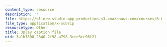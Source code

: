 ```yaml
---
content_type: resource
description: ''
file: https://ol-ocw-studio-app-production.s3.amazonaws.com/courses/8-06-quantum-physics-iii-spring-2018/3a1b780823402f98a7983cee3cc96f21_papfq4sdC3w.srt
file_type: application/x-subrip
resourcetype: Other
title: 3play caption file
uid: 3a1b7808-2340-2f98-a798-3cee3cc96f21
---
```

